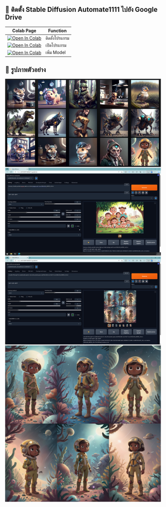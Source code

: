 ## 🦒 ติดตั้ง Stable Diffusion Automate1111 ไปยัง  Google Drive

| Colab Page | Function
| --- | --- |
[![Open In Colab](https://colab.research.google.com/assets/colab-badge.svg)](https://colab.research.google.com/github/bagidea/stable_diffusion_automate1111/blob/master/Install_stable_diffusion_automate1111.ipynb) | ติดตั้งโปรแกรม
[![Open In Colab](https://colab.research.google.com/assets/colab-badge.svg)](https://colab.research.google.com/github/bagidea/stable_diffusion_automate1111/blob/master/Run_stable_diffusion_automate1111.ipynb) | เปิดโปรแกรม
[![Open In Colab](https://colab.research.google.com/assets/colab-badge.svg)](https://colab.research.google.com/github/bagidea/stable_diffusion_automate1111/blob/master/add_model_stable_diffusion_automate1111.ipynb) | เพิ่ม Model

## 🦒 รูปภาพตัวอย่าง

![preview screenshot](https://github.com/bagidea/stable_diffusion_automate1111/blob/master/all.png)
![webui screenshot](https://github.com/bagidea/stable_diffusion_automate1111/blob/master/webui.png)
![webui2 screenshot](https://github.com/bagidea/stable_diffusion_automate1111/blob/master/webui2.png)
![preview screenshot](https://github.com/bagidea/stable_diffusion_automate1111/blob/master/preview.png)